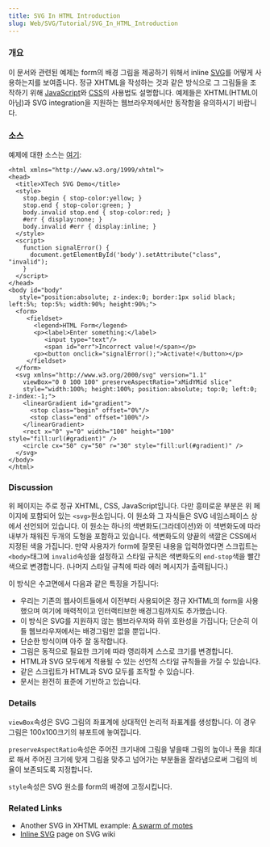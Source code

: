 ```yaml
---
title: SVG In HTML Introduction
slug: Web/SVG/Tutorial/SVG_In_HTML_Introduction
---
```

### 개요

이 문서와 관련된 예제는 form의 배경 그림을 제공하기 위해서 inline [SVG](ko/SVG)를 어떻게 사용하는지를 보여줍니다. 정규 XHTML을 작성하는 것과 같은 방식으로 그 그림들을 조작하기 위해 [JavaScript](ko/JavaScript)와 [CSS](ko/CSS)의 사용법도 설명합니다. 예제들은 XHTML(HTML이 아님)과 SVG integration을 지원하는 웹브라우져에서만 동작함을 유의하시기 바랍니다.

### 소스

예제에 대한 소스는 [여기](http://developer.mozilla.org/presentations/xtech2005/svg-canvas/SVGDemo.xml):

```
<html xmlns="http://www.w3.org/1999/xhtml">
<head>
  <title>XTech SVG Demo</title>
  <style>
    stop.begin { stop-color:yellow; }
    stop.end { stop-color:green; }
    body.invalid stop.end { stop-color:red; }
    #err { display:none; }
    body.invalid #err { display:inline; }
  </style>
  <script>
    function signalError() {
      document.getElementById('body').setAttribute("class", "invalid");
    }
  </script>
</head>
<body id="body"
   style="position:absolute; z-index:0; border:1px solid black; left:5%; top:5%; width:90%; height:90%;">
  <form>
     <fieldset>
       <legend>HTML Form</legend>
       <p><label>Enter something:</label>
          <input type="text"/>
          <span id="err">Incorrect value!</span></p>
       <p><button onclick="signalError();">Activate!</button></p>
     </fieldset>
  </form>
  <svg xmlns="http://www.w3.org/2000/svg" version="1.1"
    viewBox="0 0 100 100" preserveAspectRatio="xMidYMid slice"
    style="width:100%; height:100%; position:absolute; top:0; left:0; z-index:-1;">
    <linearGradient id="gradient">
      <stop class="begin" offset="0%"/>
      <stop class="end" offset="100%"/>
    </linearGradient>
    <rect x="0" y="0" width="100" height="100" style="fill:url(#gradient)" />
    <circle cx="50" cy="50" r="30" style="fill:url(#gradient)" />
  </svg>
</body>
</html>
```

### Discussion

위 페이지는 주로 정규 XHTML, CSS, JavaScript입니다. 다만 흥미로운 부분은 위 페이지에 포함되어 있는 `<svg>`원소입니다. 이 원소와 그 자식들은 SVG 네임스페이스 상에서 선언되어 있습니다. 이 원소는 하나의 색변화도(그라데이션)와 이 색변화도에 따라 내부가 채워진 두개의 도형을 포함하고 있습니다. 색변화도의 양끝의 색깔은 CSS에서 지정된 색을 가집니다. 만약 사용자가 form에 잘못된 내용을 입력하였다면 스크립트는 `<body>`태그에 `invalid`속성을 설정하고 스타일 규칙은 색변화도의 `end-stop`색을 빨간색으로 변경합니다. (나머지 스타일 규칙에 따라 에러 메시지가 출력됩니다.)

이 방식은 수고면에서 다음과 같은 특징을 가집니다:

- 우리는 기존의 웹사이트들에서 이전부터 사용되어온 정규 XHTML의 form을 사용했으며 여기에 매력적이고 인터랙티브한 배경그림까지도 추가했습니다.
- 이 방식은 SVG를 지원하지 않는 웹브라우져와 하위 호완성을 가집니다; 단순히 이들 웹브라우져에서는 배경그림만 없을 뿐입니다.
- 단순한 방식이며 아주 잘 동작합니다.
- 그림은 동적으로 필요한 크기에 따라 영리하게 스스로 크기를 변경합니다.
- HTML과 SVG 모두에게 적용될 수 있는 선언적 스타일 규칙들을 가질 수 있습니다.
- 같은 스크립트가 HTML과 SVG 모두를 조작할 수 있습니다.
- 문서는 완전히 표준에 기반하고 있습니다.

### Details

`viewBox`속성은 SVG 그림의 좌표계에 상대적인 논리적 좌표계를 생성합니다. 이 경우 그림은 100x100크기의 뷰포트에 놓여집니다.

`preserveAspectRatio`속성은 주어진 크기내에 그림을 넣을때 그림의 높이나 폭을 최대로 해서 주어진 크기에 맞게 그림을 맞추고 넘어가는 부분들을 잘라냄으로써 그림의 비율이 보존되도록 지정합니다.

`style`속성은 SVG 원소를 form의 배경에 고정시킵니다.

### Related Links

- Another SVG in XHTML example: [A swarm of motes](ko/SVG/Namespaces_Crash_Course/Example)
- [Inline SVG](http://svg-whiz.com/wiki/index.php?title=Inline_SVG) page on SVG wiki
